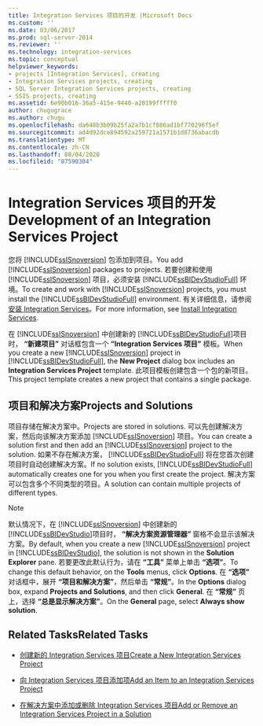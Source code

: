 ```yaml
---
title: Integration Services 项目的开发 |Microsoft Docs
ms.custom: ''
ms.date: 03/06/2017
ms.prod: sql-server-2014
ms.reviewer: ''
ms.technology: integration-services
ms.topic: conceptual
helpviewer_keywords:
- projects [Integration Services], creating
- Integration Services projects, creating
- SQL Server Integration Services projects, creating
- SSIS projects, creating
ms.assetid: 6e90b016-36a5-415e-9440-a20199fffff0
author: chugugrace
ms.author: chugu
ms.openlocfilehash: da648b3b09b25fa2a7b1cf886ad1bf770296f5ef
ms.sourcegitcommit: ad4d92dce894592a259721a1571b1d8736abacdb
ms.translationtype: MT
ms.contentlocale: zh-CN
ms.lasthandoff: 08/04/2020
ms.locfileid: "87590304"
---
```

# <a name="development-of-an-integration-services-project"></a><span data-ttu-id="cea99-102">Integration Services 项目的开发</span><span class="sxs-lookup"><span data-stu-id="cea99-102">Development of an Integration Services Project</span></span>
  <span data-ttu-id="cea99-103">您将 [!INCLUDE[ssISnoversion](../includes/ssisnoversion-md.md)] 包添加到项目。</span><span class="sxs-lookup"><span data-stu-id="cea99-103">You add [!INCLUDE[ssISnoversion](../includes/ssisnoversion-md.md)] packages to projects.</span></span> <span data-ttu-id="cea99-104">若要创建和使用 [!INCLUDE[ssISnoversion](../includes/ssisnoversion-md.md)] 项目，必须安装 [!INCLUDE[ssBIDevStudioFull](../includes/ssbidevstudiofull-md.md)] 环境。</span><span class="sxs-lookup"><span data-stu-id="cea99-104">To create and work with [!INCLUDE[ssISnoversion](../includes/ssisnoversion-md.md)] projects, you must install the [!INCLUDE[ssBIDevStudioFull](../includes/ssbidevstudiofull-md.md)] environment.</span></span> <span data-ttu-id="cea99-105">有关详细信息，请参阅 [安装 Integration Services](install-windows/install-integration-services.md)。</span><span class="sxs-lookup"><span data-stu-id="cea99-105">For more information, see [Install Integration Services](install-windows/install-integration-services.md).</span></span>  
  
 <span data-ttu-id="cea99-106">在 [!INCLUDE[ssISnoversion](../includes/ssisnoversion-md.md)] 中创建新的 [!INCLUDE[ssBIDevStudioFull](../includes/ssbidevstudiofull-md.md)]项目时， **“新建项目”** 对话框包含一个 **“Integration Services 项目”** 模板。</span><span class="sxs-lookup"><span data-stu-id="cea99-106">When you create a new [!INCLUDE[ssISnoversion](../includes/ssisnoversion-md.md)] project in [!INCLUDE[ssBIDevStudioFull](../includes/ssbidevstudiofull-md.md)], the **New Project** dialog box includes an **Integration Services Project** template.</span></span> <span data-ttu-id="cea99-107">此项目模板创建包含一个包的新项目。</span><span class="sxs-lookup"><span data-stu-id="cea99-107">This project template creates a new project that contains a single package.</span></span>  
  
## <a name="projects-and-solutions"></a><span data-ttu-id="cea99-108">项目和解决方案</span><span class="sxs-lookup"><span data-stu-id="cea99-108">Projects and Solutions</span></span>  
 <span data-ttu-id="cea99-109">项目存储在解决方案中。</span><span class="sxs-lookup"><span data-stu-id="cea99-109">Projects are stored in solutions.</span></span> <span data-ttu-id="cea99-110">可以先创建解决方案，然后向该解决方案添加 [!INCLUDE[ssISnoversion](../includes/ssisnoversion-md.md)] 项目。</span><span class="sxs-lookup"><span data-stu-id="cea99-110">You can create a solution first and then add an [!INCLUDE[ssISnoversion](../includes/ssisnoversion-md.md)] project to the solution.</span></span> <span data-ttu-id="cea99-111">如果不存在解决方案， [!INCLUDE[ssBIDevStudioFull](../includes/ssbidevstudiofull-md.md)] 将在您首次创建项目时自动创建解决方案。</span><span class="sxs-lookup"><span data-stu-id="cea99-111">If no solution exists, [!INCLUDE[ssBIDevStudioFull](../includes/ssbidevstudiofull-md.md)] automatically creates one for you when you first create the project.</span></span> <span data-ttu-id="cea99-112">解决方案可以包含多个不同类型的项目。</span><span class="sxs-lookup"><span data-stu-id="cea99-112">A solution can contain multiple projects of different types.</span></span>  
  
> [!NOTE]  
>  <span data-ttu-id="cea99-113">默认情况下，在 [!INCLUDE[ssISnoversion](../includes/ssisnoversion-md.md)] 中创建新的 [!INCLUDE[ssBIDevStudio](../includes/ssbidevstudio-md.md)]项目时， **“解决方案资源管理器”** 窗格不会显示该解决方案。</span><span class="sxs-lookup"><span data-stu-id="cea99-113">By default, when you create a new [!INCLUDE[ssISnoversion](../includes/ssisnoversion-md.md)] project in [!INCLUDE[ssBIDevStudio](../includes/ssbidevstudio-md.md)], the solution is not shown in the **Solution Explorer** pane.</span></span> <span data-ttu-id="cea99-114">若要更改此默认行为，请在 **“工具”** 菜单上单击 **“选项”**。</span><span class="sxs-lookup"><span data-stu-id="cea99-114">To change this default behavior, on the **Tools** menus, click **Options**.</span></span> <span data-ttu-id="cea99-115">在 **“选项”** 对话框中，展开 **“项目和解决方案”**，然后单击 **“常规”**。</span><span class="sxs-lookup"><span data-stu-id="cea99-115">In the **Options** dialog box, expand **Projects and Solutions**, and then click **General**.</span></span> <span data-ttu-id="cea99-116">在 **“常规”** 页上，选择 **“总是显示解决方案”**。</span><span class="sxs-lookup"><span data-stu-id="cea99-116">On the **General** page, select **Always show solution**.</span></span>  
  
## <a name="related-tasks"></a><span data-ttu-id="cea99-117">Related Tasks</span><span class="sxs-lookup"><span data-stu-id="cea99-117">Related Tasks</span></span>  
  
-   [<span data-ttu-id="cea99-118">创建新的 Integration Services 项目</span><span class="sxs-lookup"><span data-stu-id="cea99-118">Create a New Integration Services Project</span></span>](../../2014/integration-services/create-a-new-integration-services-project.md)  
  
-   [<span data-ttu-id="cea99-119">向 Integration Services 项目添加项</span><span class="sxs-lookup"><span data-stu-id="cea99-119">Add an Item to an Integration Services Project</span></span>](../../2014/integration-services/add-an-item-to-an-integration-services-project.md)  
  
-   [<span data-ttu-id="cea99-120">在解决方案中添加或删除 Integration Services 项目</span><span class="sxs-lookup"><span data-stu-id="cea99-120">Add or Remove an Integration Services Project in a Solution</span></span>](../../2014/integration-services/add-or-remove-an-integration-services-project-in-a-solution.md)  
  
  
